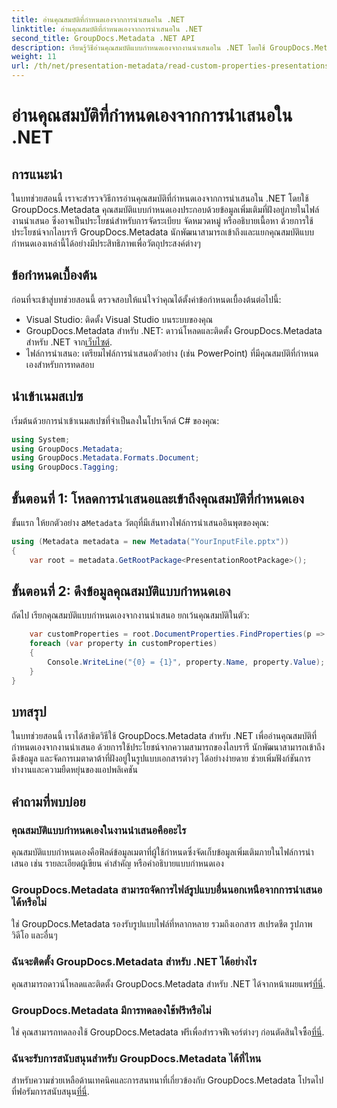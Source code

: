 ```yaml
---
title: อ่านคุณสมบัติที่กำหนดเองจากการนำเสนอใน .NET
linktitle: อ่านคุณสมบัติที่กำหนดเองจากการนำเสนอใน .NET
second_title: GroupDocs.Metadata .NET API
description: เรียนรู้วิธีอ่านคุณสมบัติแบบกำหนดเองจากงานนำเสนอใน .NET โดยใช้ GroupDocs.Metadata เข้าถึงและดึงข้อมูลเมตาอย่างมีประสิทธิภาพ
weight: 11
url: /th/net/presentation-metadata/read-custom-properties-presentations/
---
```


# อ่านคุณสมบัติที่กำหนดเองจากการนำเสนอใน .NET

## การแนะนำ
ในบทช่วยสอนนี้ เราจะสำรวจวิธีการอ่านคุณสมบัติที่กำหนดเองจากการนำเสนอใน .NET โดยใช้ GroupDocs.Metadata คุณสมบัติแบบกำหนดเองประกอบด้วยข้อมูลเพิ่มเติมที่ฝังอยู่ภายในไฟล์งานนำเสนอ ซึ่งอาจเป็นประโยชน์สำหรับการจัดระเบียบ จัดหมวดหมู่ หรืออธิบายเนื้อหา ด้วยการใช้ประโยชน์จากไลบรารี GroupDocs.Metadata นักพัฒนาสามารถเข้าถึงและแยกคุณสมบัติแบบกำหนดเองเหล่านี้ได้อย่างมีประสิทธิภาพเพื่อวัตถุประสงค์ต่างๆ
## ข้อกำหนดเบื้องต้น
ก่อนที่จะเข้าสู่บทช่วยสอนนี้ ตรวจสอบให้แน่ใจว่าคุณได้ตั้งค่าข้อกำหนดเบื้องต้นต่อไปนี้:
- Visual Studio: ติดตั้ง Visual Studio บนระบบของคุณ
-  GroupDocs.Metadata สำหรับ .NET: ดาวน์โหลดและติดตั้ง GroupDocs.Metadata สำหรับ .NET จาก[เว็บไซต์](https://releases.groupdocs.com/metadata/net/).
- ไฟล์การนำเสนอ: เตรียมไฟล์การนำเสนอตัวอย่าง (เช่น PowerPoint) ที่มีคุณสมบัติที่กำหนดเองสำหรับการทดสอบ

## นำเข้าเนมสเปซ
เริ่มต้นด้วยการนำเข้าเนมสเปซที่จำเป็นลงในโปรเจ็กต์ C# ของคุณ:
```csharp
using System;
using GroupDocs.Metadata;
using GroupDocs.Metadata.Formats.Document;
using GroupDocs.Tagging;
```
## ขั้นตอนที่ 1: โหลดการนำเสนอและเข้าถึงคุณสมบัติที่กำหนดเอง
 ขั้นแรก ให้ยกตัวอย่าง a`Metadata` วัตถุที่มีเส้นทางไฟล์การนำเสนออินพุตของคุณ:
```csharp
using (Metadata metadata = new Metadata("YourInputFile.pptx"))
{
    var root = metadata.GetRootPackage<PresentationRootPackage>();
```
## ขั้นตอนที่ 2: ดึงข้อมูลคุณสมบัติแบบกำหนดเอง
ถัดไป เรียกคุณสมบัติแบบกำหนดเองจากงานนำเสนอ ยกเว้นคุณสมบัติในตัว:
```csharp
    var customProperties = root.DocumentProperties.FindProperties(p => !p.Tags.Contains(Tags.Document.BuiltIn));
    foreach (var property in customProperties)
    {
        Console.WriteLine("{0} = {1}", property.Name, property.Value);
    }
}
```

## บทสรุป
ในบทช่วยสอนนี้ เราได้สาธิตวิธีใช้ GroupDocs.Metadata สำหรับ .NET เพื่ออ่านคุณสมบัติที่กำหนดเองจากงานนำเสนอ ด้วยการใช้ประโยชน์จากความสามารถของไลบรารี นักพัฒนาสามารถเข้าถึง ดึงข้อมูล และจัดการเมตาดาต้าที่ฝังอยู่ในรูปแบบเอกสารต่างๆ ได้อย่างง่ายดาย ช่วยเพิ่มฟังก์ชันการทำงานและความยืดหยุ่นของแอปพลิเคชัน

## คำถามที่พบบ่อย
### คุณสมบัติแบบกำหนดเองในงานนำเสนอคืออะไร
คุณสมบัติแบบกำหนดเองคือฟิลด์ข้อมูลเมตาที่ผู้ใช้กำหนดซึ่งจัดเก็บข้อมูลเพิ่มเติมภายในไฟล์การนำเสนอ เช่น รายละเอียดผู้เขียน คำสำคัญ หรือคำอธิบายแบบกำหนดเอง
### GroupDocs.Metadata สามารถจัดการไฟล์รูปแบบอื่นนอกเหนือจากการนำเสนอได้หรือไม่
ใช่ GroupDocs.Metadata รองรับรูปแบบไฟล์ที่หลากหลาย รวมถึงเอกสาร สเปรดชีต รูปภาพ วิดีโอ และอื่นๆ
### ฉันจะติดตั้ง GroupDocs.Metadata สำหรับ .NET ได้อย่างไร
 คุณสามารถดาวน์โหลดและติดตั้ง GroupDocs.Metadata สำหรับ .NET ได้จากหน้าเผยแพร่[ที่นี่](https://releases.groupdocs.com/metadata/net/).
### GroupDocs.Metadata มีการทดลองใช้ฟรีหรือไม่
 ใช่ คุณสามารถทดลองใช้ GroupDocs.Metadata ฟรีเพื่อสำรวจฟีเจอร์ต่างๆ ก่อนตัดสินใจซื้อ[ที่นี่](https://releases.groupdocs.com/).
### ฉันจะรับการสนับสนุนสำหรับ GroupDocs.Metadata ได้ที่ไหน
 สำหรับความช่วยเหลือด้านเทคนิคและการสนทนาที่เกี่ยวข้องกับ GroupDocs.Metadata โปรดไปที่ฟอรัมการสนับสนุน[ที่นี่](https://forum.groupdocs.com/c/metadata/14).